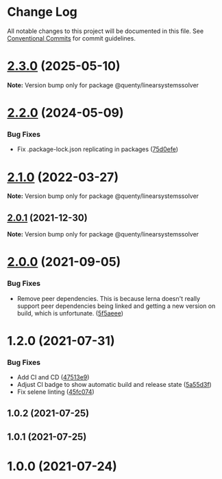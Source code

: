 # Change Log

All notable changes to this project will be documented in this file.
See [Conventional Commits](https://conventionalcommits.org) for commit guidelines.

# [2.3.0](https://github.com/Quenty/NevermoreEngine/compare/@quenty/linearsystemssolver@2.2.0...@quenty/linearsystemssolver@2.3.0) (2025-05-10)

**Note:** Version bump only for package @quenty/linearsystemssolver





# [2.2.0](https://github.com/Quenty/NevermoreEngine/compare/@quenty/linearsystemssolver@2.1.0...@quenty/linearsystemssolver@2.2.0) (2024-05-09)


### Bug Fixes

* Fix .package-lock.json replicating in packages ([75d0efe](https://github.com/Quenty/NevermoreEngine/commit/75d0efeef239f221d93352af71a5b3e930ec23c5))





# [2.1.0](https://github.com/Quenty/NevermoreEngine/compare/@quenty/linearsystemssolver@2.0.1...@quenty/linearsystemssolver@2.1.0) (2022-03-27)

**Note:** Version bump only for package @quenty/linearsystemssolver





## [2.0.1](https://github.com/Quenty/NevermoreEngine/compare/@quenty/linearsystemssolver@2.0.0...@quenty/linearsystemssolver@2.0.1) (2021-12-30)

**Note:** Version bump only for package @quenty/linearsystemssolver





# [2.0.0](https://github.com/Quenty/NevermoreEngine/compare/@quenty/linearsystemssolver@1.2.0...@quenty/linearsystemssolver@2.0.0) (2021-09-05)


### Bug Fixes

* Remove peer dependencies. This is because lerna doesn't really support peer dependencies being linked and getting a new version on build, which is unfortunate. ([5f5aeee](https://github.com/Quenty/NevermoreEngine/commit/5f5aeeea8de9975435309e53679f0ef7064f9dd0))





# 1.2.0 (2021-07-31)


### Bug Fixes

* Add CI and CD ([47513e9](https://github.com/Quenty/NevermoreEngine/commit/47513e9b568162707534af132396dd8756947dd3))
* Adjust CI badge to show automatic build and release state ([5a55d3f](https://github.com/Quenty/NevermoreEngine/commit/5a55d3f19bf8d66a760d67da9b56ed47fab74656))
* Fix selene linting ([45fc074](https://github.com/Quenty/NevermoreEngine/commit/45fc07489ee59127ac6582689f19a0e87c1e5b5a))



## 1.0.2 (2021-07-25)



## 1.0.1 (2021-07-25)



# 1.0.0 (2021-07-24)
